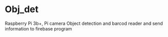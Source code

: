 # Obj_det
Raspberry Pi 3b+, Pi camera Object detection and barcod reader and send information to firebase program

